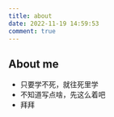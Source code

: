 ```yaml
---
title: about
date: 2022-11-19 14:59:53
comment: true
---
```


## About me

* 只要学不死，就往死里学
* 不知道写点啥，先这么着吧
* 拜拜
